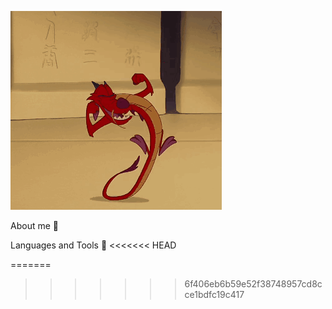 ![Header](https://github.com/D0mestos0/D0mestos0/blob/main/assets/mushu1-mulan.gif)

About me 🐉

Languages and Tools 🌵
<<<<<<< HEAD

=======
>>>>>>> 6f406eb6b59e52f38748957cd8cce1bdfc19c417
